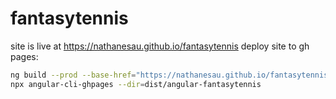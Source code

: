 # fantasytennis

site is live at https://nathanesau.github.io/fantasytennis
deploy site to gh pages:

```bash
ng build --prod --base-href="https://nathanesau.github.io/fantasytennis/"
npx angular-cli-ghpages --dir=dist/angular-fantasytennis
```
